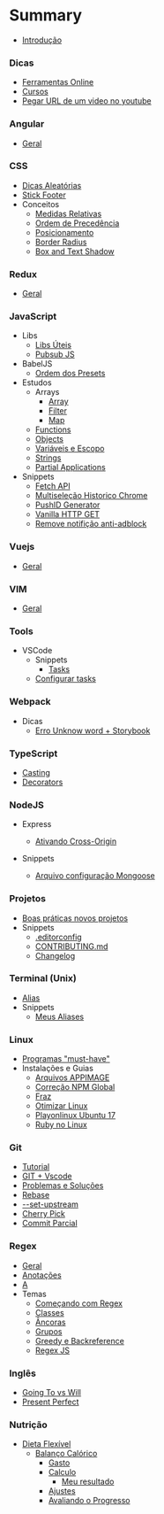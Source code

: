 # Summary

- [Introdução](README.md)

### Dicas

- [Ferramentas Online](./subjects/utils/online-tools.md)
- [Cursos](./subjects/utils/courses.md)
- [Pegar URL de um video no youtube](./subjects/utils/get-mp4-from-youtube.md)


### Angular

- [Geral](./subjects/angular/genral.md)

### CSS

- [Dicas Aleatórias](./subjects/css/random-tips.md)
- [Stick Footer](./subjects/css/stick-footer.md)
- Conceitos
  - [Medidas Relativas](./subjects/css/relative-mesure.md)
  - [Ordem de Precedência](./subjects/css/precedence.md)
  - [Posicionamento](./subjects/css/position.md)
  - [Border Radius](./subjects/css/border-radius.md)
  - [Box and Text Shadow](./subjects/css/box-shadow.md)

### Redux

- [Geral](./subjects/redux/README.md)

### JavaScript

- Libs
  - [Libs Úteis](./subjects/javascript/utils-libs.md)
  - [Pubsub JS](./subjects/javascript/pubsub-js.md)
- BabelJS
  - [Ordem dos Presets](./subjects/javascript/babel/presets-order.md)
- Estudos
  - Arrays
    - [Array](./subjects/javascript/studies/array/array.md)
    - [Filter](./subjects/javascript/studies/array/filter.md)
    - [Map](./subjects/javascript/studies/array/map.md)
  - [Functions](./subjects/javascript/studies/functions.md)
  - [Objects](./subjects/javascript/studies/objects.md)
  - [Variáveis e Escopo](./subjects/javascript/studies/variables-scope.md)
  - [Strings](./subjects/javascript/studies/string.md)
  - [Partial Applications](./subjects/javascript/studies/partial-applications.md)
- Snippets
  - [Fetch API](./subjects/javascript/snippets/fetch-api.md)
  - [Multiseleção Historico Chrome](./subjects/javascript/snippets/multiselect-histories-chrome.md)
  - [PushID Generator](./subjects/javascript/snippets/pushid-generator.md)
  - [Vanilla HTTP GET](./subjects/javascript/snippets/vanilla-request.md)
  - [Remove notifição anti-adblock](./subjects/javascript/snippets/clean-ad-exame.md)

### Vuejs

- [Geral](./subjects/vuejs/all.md)

### VIM

- [Geral](./subjects/vim/README.md)

### Tools

- VSCode
  - Snippets
    - [Tasks](./subjects/tools/vscode/snippets/task.md)
  - [Configurar tasks](./subjects/tools/vscode/configure-tasks.md)

### Webpack

- Dicas
  - [Erro Unknow word + Storybook](./subjects/webpack/css-unknow-word.md)

### TypeScript

- [Casting](./subjects/typescript/casting.md)
- [Decorators](./subjects/typescript/decorators.md)

### NodeJS

- Express

  - [Ativando Cross-Origin](./subjects/node/express/cors.md)

- Snippets
  - [Arquivo configuração Mongoose](./subjects/node/snippets/mongoose-config.md)

### Projetos

- [Boas práticas novos projetos](./subjects/projects/best-pratices-new-project.md)
- Snippets
  - [.editorconfig](./subjects/projects/editorconfig.md)
  - [CONTRIBUTING.md](./subjects/projects/contributing.md)
  - [Changelog](./subjects/projects/changelog.md)

### Terminal (Unix)

- [Alias](./subjects/terminal/alias.md)
- Snippets
  - [Meus Aliases](./subjects/terminal/snippets/my-aliases.md)

### Linux

- [Programas "must-have"](./subjects/linux/default-programs.md)
- Instalações e Guias
  - [Arquivos APPIMAGE](./subjects/linux/installing/appimage.md)
  - [Correção NPM Global](./subjects/linux/installing/npm-global-fix.md)
  - [Fraz](./subjects/linux/installing/franz.md)
  - [Otimizar Linux](./subjects/linux/installing/optimization.md)
  - [Playonlinux Ubuntu 17](./subjects/linux/installing/playonlinux-ubuntu17.md)
  - [Ruby no Linux](./subjects/linux/installing/ruby-on-linux.md)

### Git

- [Tutorial](./subjects/git/all.md)
- [GIT + Vscode](./subjects/git/vscode-git.md)
- [Problemas e Soluções](./subjects/git/troubleshoot.md)
- [Rebase](./subjects/git/rebase.md)
- [--set-upstream](./subjects/git/upstream.md)
- [Cherry Pick](./subjects/git/cherry-pick.md)
- [Commit Parcial](./subjects/git/git-add-partial.md)

### Regex

- [Geral](./subjects/regex/README.md)
- [Anotações](./subjects/regex/notes.md)
- [A](./subjects/regex/notes.md)
- Temas
  - [Começando com Regex](./subjects/regex/topics/getting-started.md)
  - [Classes](./subjects/regex/topics/char-class.md)
  - [Âncoras](./subjects/regex/topics/anchor.md)
  - [Grupos](./subjects/regex/topics/groups.md)
  - [Greedy e Backreference](./subjects/regex/topics/lazy-greedy.md)
  - [Regex JS](./subjects/regex/topics/regex-js.md)

### Inglês

- [Going To vs Will](./subjects/english/going-to-will.md)
- [Present Perfect](./subjects/english/present-perfect.md)

### Nutrição

- [Dieta Flexível](./subjects/nutrition/flexible-diet/README.md)
  - [Balanço Calórico](./subjects/nutrition/flexible-diet/balanco-calorico/README.md)
    - [Gasto](./subjects/nutrition/flexible-diet/balanco-calorico/gasto-calorico.md)
    - [Calculo](./subjects/nutrition/flexible-diet/balanco-calorico/calculo-calorias.md)
      - [Meu resultado](./subjects/nutrition/flexible-diet/balanco-calorico/resultados.md)
    - [Ajustes](./subjects/nutrition/flexible-diet/balanco-calorico/ajuste-calorico.md)
    - [Avaliando o Progresso](./subjects/nutrition/flexible-diet/balanco-calorico/medindo-progresso.md)
